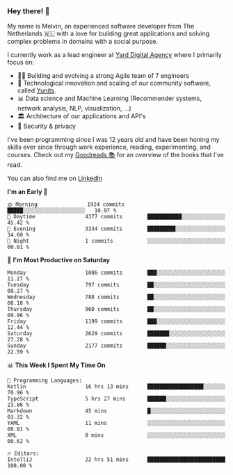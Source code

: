 ### Hey there! 👋

My name is Melvin, an experienced software developer from The Netherlands 🇳🇱 with a love for building great applications and solving complex problems in domains with a social purpose. 

I currently work as a lead engineer at [Yard Digital Agency](https://github.com/yardinternet) where I primarily focus on:

* 👏🏼 Building and evolving a strong Agile team of 7 engineers
* 🚀 Technological innovation and scaling of our community software, called [Yunits](https://www.yunits.com/).
* 📊 Data science and Machine Learning (Recommender systems, network analysis, NLP, visualization, ...)
* 🏛 Architecture of our applications and API's
* 🔐 Security & privacy

I've been programming since I was 12 years old and have been honing my skills ever since through work experience, reading, experimenting, and courses.
Check out my [Goodreads 📚](https://goodreads.com/melvinkoopmans) for an overview of the books that I've read. 

You can also find me on [LinkedIn](https://www.linkedin.com/in/melvinkoopmans)

<!--START_SECTION:waka-->
**I'm an Early 🐤** 

```text
🌞 Morning                1924 commits        █████░░░░░░░░░░░░░░░░░░░░   19.97 % 
🌆 Daytime                4377 commits        ███████████░░░░░░░░░░░░░░   45.42 % 
🌃 Evening                3334 commits        █████████░░░░░░░░░░░░░░░░   34.60 % 
🌙 Night                  1 commits           ░░░░░░░░░░░░░░░░░░░░░░░░░   00.01 % 
```
📅 **I'm Most Productive on Saturday** 

```text
Monday                   1086 commits        ███░░░░░░░░░░░░░░░░░░░░░░   11.27 % 
Tuesday                  797 commits         ██░░░░░░░░░░░░░░░░░░░░░░░   08.27 % 
Wednesday                788 commits         ██░░░░░░░░░░░░░░░░░░░░░░░   08.18 % 
Thursday                 960 commits         ██░░░░░░░░░░░░░░░░░░░░░░░   09.96 % 
Friday                   1199 commits        ███░░░░░░░░░░░░░░░░░░░░░░   12.44 % 
Saturday                 2629 commits        ███████░░░░░░░░░░░░░░░░░░   27.28 % 
Sunday                   2177 commits        ██████░░░░░░░░░░░░░░░░░░░   22.59 % 
```


📊 **This Week I Spent My Time On** 

```text
💬 Programming Languages: 
Kotlin                   16 hrs 13 mins      ██████████████████░░░░░░░   70.96 % 
TypeScript               5 hrs 27 mins       ██████░░░░░░░░░░░░░░░░░░░   23.86 % 
Markdown                 45 mins             █░░░░░░░░░░░░░░░░░░░░░░░░   03.32 % 
YAML                     11 mins             ░░░░░░░░░░░░░░░░░░░░░░░░░   00.81 % 
XML                      8 mins              ░░░░░░░░░░░░░░░░░░░░░░░░░   00.62 % 

🔥 Editors: 
IntelliJ                 22 hrs 51 mins      █████████████████████████   100.00 % 
```


<!--END_SECTION:waka-->
